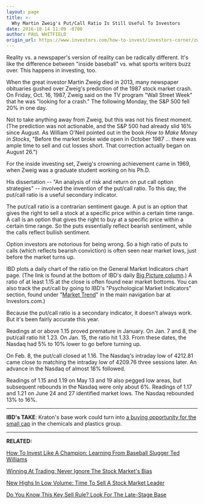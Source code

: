 ```yaml
---
layout: page
title: >-
  Why Martin Zweig's Put/Call Ratio Is Still Useful To Investors
date: 2016-10-14 11:09 -0700
author: PAUL WHITFIELD
origin_url: https://www.investors.com/how-to-invest/investors-corner/zweigs-put-call-ratio-still-useful-to-investors/
---
```


Reality vs. a newspaper's version of reality can be radically different. It's like the difference between "inside baseball" vs. what sports writers buzz over. This happens in investing, too.

When the great investor Martin Zweig died in 2013, many newspaper obituaries gushed over Zweig's prediction of the 1987 stock market crash. On Friday, Oct. 16, 1987, Zweig said on the TV program "Wall Street Week" that he was "looking for a crash." The following Monday, the S&P 500 fell 20% in one day.

Not to take anything away from Zweig, but this was not his finest moment. (The prediction was not actionable, and the S&P 500 had already slid 16% since August. As William O'Neil pointed out in the book *How to Make Money in Stocks*, "Before the market broke wide open in October 1987 ... there was ample time to sell and cut losses short. That correction actually began on August 26.")

For the inside investing set, Zweig's crowning achievement came in 1969, when Zweig was a graduate student working on his Ph.D.

His dissertation -- "An analysis of risk and return on put call option strategies" -- involved the invention of the put/call ratio. To this day, the put/call ratio is a useful secondary indicator.

The put/call ratio is a contrarian sentiment gauge. A put is an option that gives the right to sell a stock at a specific price within a certain time range. A call is an option that gives the right to buy at a specific price within a certain time range. So the puts essentially reflect bearish sentiment, while the calls reflect bullish sentiment.

Option investors are notorious for being wrong. So a high ratio of puts to calls (which reflects bearish conviction) is often seen near market lows, just before the market turns up.

IBD plots a daily chart of the ratio on the General Market Indicators chart page. (The link is found at the bottom of IBD's daily [Big Picture column](https://www.investors.com/category/market-trend/the-big-picture/).) A ratio of at least 1.15 at the close is often found near market bottoms. You can also track the put/call by going to IBD's "Psychological Market Indicators" section, found under "[Market Trend](http://research.investors.com/markettrend.aspx)" in the main navigation bar at Investors.com.)

Because the put/call ratio is a secondary indicator, it doesn't always work. But it's been fairly accurate this year.

Readings at or above 1.15 proved premature in January. On Jan. 7 and 8, the put/call ratio hit 1.23. On Jan. 15, the ratio hit 1.33. From these dates, the Nasdaq had 5% to 10% lower to go before turning up.

On Feb. 8, the put/call closed at 1.16. The Nasdaq's intraday low of 4212.81 came close to matching the intraday low of 4209.76 three sessions later. An advance in the Nasdaq of almost 18% followed.

Readings of 1.15 and 1.19 on May 13 and 19 also pegged low areas, but subsequent rebounds in the Nasdaq were only about 6%. Readings of 1.17 and 1.21 on June 24 and 27 identified market lows. The Nasdaq rebounded 13% to 16%.

---

**IBD's TAKE**: Kraton's base work could turn into [a buying opportunity for the small cap](https://www.investors.com/stock-lists/stock-spotlight/kraton-hugs-support-below-flat-base-buy-point/) in the chemicals and plastics group.

---

**RELATED:**

[How To Invest Like A Champion: Learning From Baseball Slugger Ted Williams](https://www.investors.com/how-to-invest/investors-corner/how-to-connect-with-stocks-like-a-hall-of-famer/)

[Winning At Trading: Never Ignore The Stock Market's Bias](https://www.investors.com/how-to-invest/investors-corner/the-smart-investor-never-forget-what-the-m-is-doing/)

[New Highs In Low Volume: Time To Sell A Stock Market Leader](https://www.investors.com/how-to-invest/investors-corner/why-new-highs-in-low-volume-are-a-great-time-to-sell-your-winners/)

[Do You Know This Key Sell Rule? Look For The Late-Stage Base](https://www.investors.com/how-to-invest/investors-corner/when-to-sell-late-stage-breakout-is-often-a-great-time-to-take-profits/)


